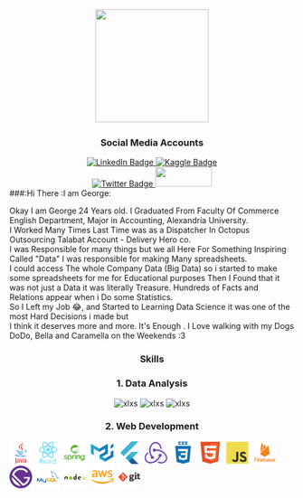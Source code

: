 <div id="all">
      <div id="header" align="center">
          <img src="https://media.giphy.com/media/RbDKaczqWovIugyJmW/giphy.gif" width="200px" height="200px" />
       </div>
       <h3 align="center">Social Media Accounts </h3>
       <div id="badges" align="center">
  <a href="https://www.linkedin.com/in/george-mounir-8b5bab164/">
    <img src="https://img.shields.io/badge/LinkedIn-blue?style=for-the-badge&logo=linkedin&logoColor=white" alt="LinkedIn Badge" width=100px" height="35px" />
  </a>
  <a href="https://www.kaggle.com/georgemounir82/code">
    <img src="https://img.shields.io/badge/Kaggle-red?style=for-the-badge&logo=kaggle&logoColor=white" alt="Kaggle Badge" width=100px" height="35px"/>
  </a>
  <br>
  <a href="your-twitter-URL">
    <img src="https://img.shields.io/badge/Twitter-blue?style=for-the-badge&logo=twitter&logoColor=white" alt="Twitter Badge" width=100px" height="35px"/>
  </a>
  <img src="https://komarev.com/ghpvc/?username=your-github-username&style=flat-square&color=blue" alt="" width=100px" height="35px"/>
</div>
<div id="about">
###:Hi There :I am George: <br>
<p>
Okay I am George 24 Years old. I Graduated From Faculty Of Commerce English Department, Major in Accounting, Alexandria University. <br>
I Worked Many Times Last Time was as a Dispatcher In Octopus Outsourcing Talabat Account - Delivery Hero co. 
<br>
I was Responsible for many things but we all Here For Something Inspiring Called "Data" I was responsible for making Many spreadsheets.<br>
I could access The whole Company Data (Big Data) so i started to make some spreadsheets for me for Educational purposes Then I Found that it was not just a Data it was literally Treasure. Hundreds of Facts and Relations appear when i Do some Statistics. <br>
So I Left my Job 😂, and Started to Learning Data Science it was one of the most Hard Decisions i made but <br>
I think it deserves more and more. It's Enough . I Love walking with my Dogs DoDo, Bella and Caramella on the Weekends :3
</p>
</div>
       <div id="badges" align="center">
              <h3 align="center">Skills</h3>
              <h3 align="center">1. Data Analysis</h3>
          <img src="https://cdn1.iconfinder.com/data/icons/social-media-glossy/512/79-excel_social-256.png" alt="xlxs" width="50px" height="50px"/>
          <img src="https://cdn3.iconfinder.com/data/icons/logos-and-brands-adobe/512/267_Python-256.png" alt="xlxs" width="50px" height="50px"/>
          <img src="https://cdn2.iconfinder.com/data/icons/mix-color-5/100/Mix_color_5__dwg-256.png" alt="xlxs" width="50px" height="50px"/>

</div>
<div>
              <h3 align="center">2. Web Development</h3>
  <img src="https://github.com/devicons/devicon/blob/master/icons/java/java-original-wordmark.svg" title="Java" alt="Java" width="40" height="40"/>&nbsp;
  <img src="https://github.com/devicons/devicon/blob/master/icons/react/react-original-wordmark.svg" title="React" alt="React" width="40" height="40"/>&nbsp;
  <img src="https://github.com/devicons/devicon/blob/master/icons/spring/spring-original-wordmark.svg" title="Spring" alt="Spring" width="40" height="40"/>&nbsp;
  <img src="https://github.com/devicons/devicon/blob/master/icons/materialui/materialui-original.svg" title="Material UI" alt="Material UI" width="40" height="40"/>&nbsp;
  <img src="https://github.com/devicons/devicon/blob/master/icons/flutter/flutter-original.svg" title="Flutter" alt="Flutter" width="40" height="40"/>&nbsp;
  <img src="https://github.com/devicons/devicon/blob/master/icons/redux/redux-original.svg" title="Redux" alt="Redux " width="40" height="40"/>&nbsp;
  <img src="https://github.com/devicons/devicon/blob/master/icons/css3/css3-plain-wordmark.svg"  title="CSS3" alt="CSS" width="40" height="40"/>&nbsp;
  <img src="https://github.com/devicons/devicon/blob/master/icons/html5/html5-original.svg" title="HTML5" alt="HTML" width="40" height="40"/>&nbsp;
  <img src="https://github.com/devicons/devicon/blob/master/icons/javascript/javascript-original.svg" title="JavaScript" alt="JavaScript" width="40" height="40"/>&nbsp;
  <img src="https://github.com/devicons/devicon/blob/master/icons/firebase/firebase-plain-wordmark.svg" title="Firebase" alt="Firebase" width="40" height="40"/>&nbsp;
  <img src="https://github.com/devicons/devicon/blob/master/icons/gatsby/gatsby-original.svg" title="Gatsby"  alt="Gatsby" width="40" height="40"/>&nbsp;
  <img src="https://github.com/devicons/devicon/blob/master/icons/mysql/mysql-original-wordmark.svg" title="MySQL"  alt="MySQL" width="40" height="40"/>&nbsp;
  <img src="https://github.com/devicons/devicon/blob/master/icons/nodejs/nodejs-original-wordmark.svg" title="NodeJS" alt="NodeJS" width="40" height="40"/>&nbsp;
  <img src="https://github.com/devicons/devicon/blob/master/icons/amazonwebservices/amazonwebservices-plain-wordmark.svg" title="AWS" alt="AWS" width="40" height="40"/>&nbsp;
  <img src="https://github.com/devicons/devicon/blob/master/icons/git/git-original-wordmark.svg" title="Git" **alt="Git" width="40" height="40"/>
</div>

</div>
